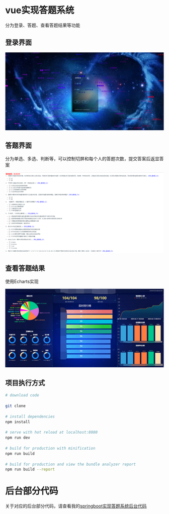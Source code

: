 # vue实现答题系统

分为登录、答题、查看答题结果等功能

## 登录界面

![登录界面](https://github.com/chengabc930919/project/blob/master/login.png)

## 答题界面

分为单选、多选、判断等，可以控制切屏和每个人的答题次数，提交答案后返显答案

![答题界面](https://github.com/chengabc930919/project/blob/master/answer.png)

## 查看答题结果

使用Echarts实现

![大屏界面](https://github.com/chengabc930919/project/blob/master/result.png)

## 项目执行方式

``` bash
# download code

git clone

# install dependencies
npm install

# serve with hot reload at localhost:8080
npm run dev

# build for production with minification
npm run build

# build for production and view the bundle analyzer report
npm run build --report
```

# 后台部分代码 
关于对应的后台部分代码，请查看我的[springboot实现答题系统后台代码](https://github.com/chengabc930919/serverproject )</br>
